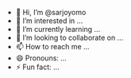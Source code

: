 - 👋 Hi, I’m @sarjoyomo
- 👀 I’m interested in ...
- 🌱 I’m currently learning ...
- 💞️ I’m looking to collaborate on ...
- 📫 How to reach me ...
- 😄 Pronouns: ...
- ⚡ Fun fact: ...

<!---
sarjoyomo/sarjoyomo is a ✨ special ✨ repository because its `README.md` (this file) appears on your GitHub profile.
You can click the Preview link to take a look at your changes.
--->

